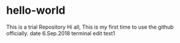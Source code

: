 # hello-world
This is a trial Repository
Hi all, This is my first time to use the github officially.
date 6.Sep.2018
terminal edit
test1
